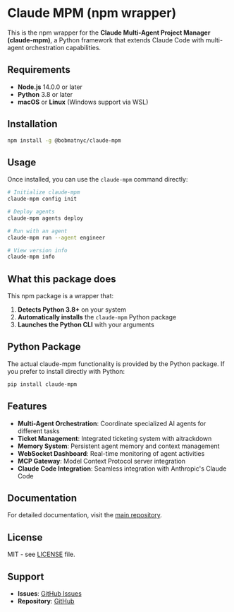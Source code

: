 # Claude MPM (npm wrapper)

This is the npm wrapper for the **Claude Multi-Agent Project Manager (claude-mpm)**, a Python framework that extends Claude Code with multi-agent orchestration capabilities.

## Requirements

- **Node.js** 14.0.0 or later
- **Python** 3.8 or later
- **macOS** or **Linux** (Windows support via WSL)

## Installation

```bash
npm install -g @bobmatnyc/claude-mpm
```

## Usage

Once installed, you can use the `claude-mpm` command directly:

```bash
# Initialize claude-mpm
claude-mpm config init

# Deploy agents
claude-mpm agents deploy

# Run with an agent
claude-mpm run --agent engineer

# View version info
claude-mpm info
```

## What this package does

This npm package is a wrapper that:

1. **Detects Python 3.8+** on your system
2. **Automatically installs** the `claude-mpm` Python package 
3. **Launches the Python CLI** with your arguments

## Python Package

The actual claude-mpm functionality is provided by the Python package. If you prefer to install directly with Python:

```bash
pip install claude-mpm
```

## Features

- **Multi-Agent Orchestration**: Coordinate specialized AI agents for different tasks
- **Ticket Management**: Integrated ticketing system with aitrackdown
- **Memory System**: Persistent agent memory and context management
- **WebSocket Dashboard**: Real-time monitoring of agent activities
- **MCP Gateway**: Model Context Protocol server integration
- **Claude Code Integration**: Seamless integration with Anthropic's Claude Code

## Documentation

For detailed documentation, visit the [main repository](https://github.com/bobmatnyc/claude-mpm).

## License

MIT - see [LICENSE](LICENSE) file.

## Support

- **Issues**: [GitHub Issues](https://github.com/bobmatnyc/claude-mpm/issues)
- **Repository**: [GitHub](https://github.com/bobmatnyc/claude-mpm)